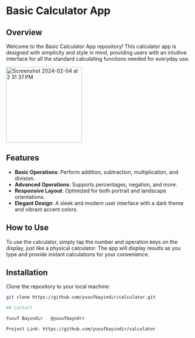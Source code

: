 # Basic Calculator App

## Overview
Welcome to the Basic Calculator App repository! This calculator app is designed with simplicity and style in mind, providing users with an intuitive interface for all the standard calculating functions needed for everyday use.

<img width="207" alt="Screenshot 2024-02-04 at 2 31 37 PM" src="https://github.com/yusufbayindir/Calculator/assets/126359377/1bfdaf5d-9ec4-4907-b628-a07213136bd7">

## Features
- **Basic Operations**: Perform addition, subtraction, multiplication, and division.
- **Advanced Operations**: Supports percentages, negation, and more.
- **Responsive Layout**: Optimized for both portrait and landscape orientations.
- **Elegant Design**: A sleek and modern user interface with a dark theme and vibrant accent colors.

## How to Use
To use the calculator, simply tap the number and operation keys on the display, just like a physical calculator. The app will display results as you type and provide instant calculations for your convenience.

## Installation
Clone the repository to your local machine:
```bash
git clone https://github.com/yusufbayindir/calculator.git

## Contact

Yusuf Bayındır - @yusufbayndrr

Project Link: https://github.com/yusufbayindir/calculator
